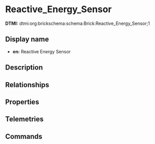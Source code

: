 # Reactive_Energy_Sensor
**DTMI:** dtmi:org:brickschema:schema:Brick:Reactive_Energy_Sensor;1
## Display name
- **en:** Reactive Energy Sensor
## Description
## Relationships
## Properties
## Telemetries
## Commands
